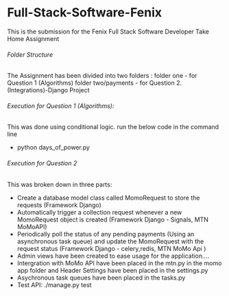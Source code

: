 # Full-Stack-Software-Fenix
This is the submission for the Fenix Full Stack Software Developer Take Home Assignment

###### Folder Structure
The Assignment has been divided into two folders : 
folder one - for Question 1 (Algorithms) 
folder two/payments - for Question 2. (Integrations)-Django Project


###### Execution for Question 1 (Algorithms):
This was done using conditional logic.
run the below code in the command line
 * python days_of_power.py 

###### Execution for Question 2

This was broken down in three parts:
* Create a database model class called MomoRequest to store the requests (Framework Django)
* Automatically trigger a collection request whenever a new MomoRequest object is created (Framework Django - Signals, MTN MoMoAPI)
* Periodically poll the status of any pending payments (Using an asynchronous task queue) and update the MomoRequest with the request status (Framework Django - celery,redis, MTN MoMo Api )
* Admin views have been created to ease usage for the application....
* Intergration with MoMo API have been placed in the mtn.py in the momo app folder and Header Settings have been placed in the settings.py
* Asychronous task queues have been placed in the tasks.py
* Test API:  ./manage.py test
